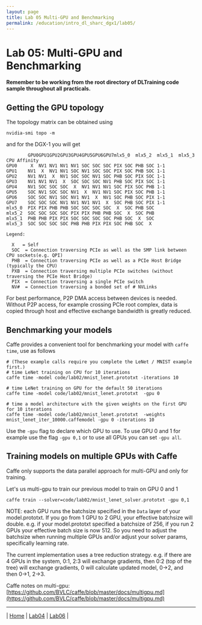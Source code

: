 ```yaml
---
layout: page
title: Lab 05 Multi-GPU and Benchmarking
permalink: /education/intro_dl_sharc_dgx1/lab05/
---
```


# Lab 05: Multi-GPU and Benchmarking #

**Remember to be working from the root directory of DLTraining code sample throughout all practicals.**

## Getting the GPU topology ##

The topology matrix can be obtained using

```
nvidia-smi topo -m
```

and for the DGX-1 you will get

```
	    GPU0GPU1GPU2GPU3GPU4GPU5GPU6GPU7mlx5_0	mlx5_2	mlx5_1	mlx5_3	CPU Affinity
GPU0	 X 	NV1	NV1	NV1	NV1	SOC	SOC	SOC	PIX	SOC	PHB	SOC	1-1
GPU1	NV1	 X 	NV1	NV1	SOC	NV1	SOC	SOC	PIX	SOC	PHB	SOC	1-1
GPU2	NV1	NV1	 X 	NV1	SOC	SOC	NV1	SOC	PHB	SOC	PIX	SOC	1-1
GPU3	NV1	NV1	NV1	 X 	SOC	SOC	SOC	NV1	PHB	SOC	PIX	SOC	1-1
GPU4	NV1	SOC	SOC	SOC	 X 	NV1	NV1	NV1	SOC	PIX	SOC	PHB	1-1
GPU5	SOC	NV1	SOC	SOC	NV1	 X 	NV1	NV1	SOC	PIX	SOC	PHB	1-1
GPU6	SOC	SOC	NV1	SOC	NV1	NV1	 X 	NV1	SOC	PHB	SOC	PIX	1-1
GPU7	SOC	SOC	SOC	NV1	NV1	NV1	NV1	 X 	SOC	PHB	SOC	PIX	1-1
mlx5_0	PIX	PIX	PHB	PHB	SOC	SOC	SOC	SOC	 X 	SOC	PHB	SOC
mlx5_2	SOC	SOC	SOC	SOC	PIX	PIX	PHB	PHB	SOC	 X 	SOC	PHB
mlx5_1	PHB	PHB	PIX	PIX	SOC	SOC	SOC	SOC	PHB	SOC	 X 	SOC
mlx5_3	SOC	SOC	SOC	SOC	PHB	PHB	PIX	PIX	SOC	PHB	SOC	 X

Legend:

  X   = Self
  SOC  = Connection traversing PCIe as well as the SMP link between CPU sockets(e.g. QPI)
  PHB  = Connection traversing PCIe as well as a PCIe Host Bridge (typically the CPU)
  PXB  = Connection traversing multiple PCIe switches (without traversing the PCIe Host Bridge)
  PIX  = Connection traversing a single PCIe switch
  NV#  = Connection traversing a bonded set of # NVLinks
```

For best performance, P2P DMA access between devices is needed. Without P2P access, for example crossing PCIe root complex, data is copied through host and effective exchange bandwidth is greatly reduced.

## Benchmarking your models ##

Caffe provides a convenient tool for benchmarking your model with `caffe time`, use as follows

```
# (These example calls require you complete the LeNet / MNIST example first.)
# time LeNet training on CPU for 10 iterations
caffe time -model code/lab02/mnist_lenet.prototxt -iterations 10

# time LeNet training on GPU for the default 50 iterations
caffe time -model code/lab02/mnist_lenet.prototxt  -gpu 0

# time a model architecture with the given weights on the first GPU for 10 iterations
caffe time -model code/lab02/mnist_lenet.prototxt  -weights mnist_lenet_iter_10000.caffemodel -gpu 0 -iterations 10
```

Use the `-gpu` flag to declare which GPU to use. To use GPU 0 and 1 for example use the flag `-gpu 0,1` or to use all GPUs you can set `-gpu all`.


## Training models on multiple GPUs with Caffe ##

Caffe only supports the data parallel approach for multi-GPU and only for training.

Let's us multi-gpu to train our previous model to train on GPU 0 and 1

```
caffe train --solver=code/lab02/mnist_lenet_solver.prototxt -gpu 0,1
```

NOTE: each GPU runs the batchsize specified in the `Data` layer of your model.prototxt. If you go from 1 GPU to 2 GPU, your effective batchsize will double. e.g. if your model.prototxt specified a batchsize of 256, if you run 2 GPUs your effective batch size is now 512. So you need to adjust the batchsize when running multiple GPUs and/or adjust your solver params, specifically learning rate.

The current implementation uses a tree reduction strategy. e.g. if there are 4 GPUs in the system, 0:1, 2:3 will exchange gradients, then 0:2 (top of the tree) will exchange gradients, 0 will calculate updated model, 0->2, and then 0->1, 2->3.

Caffe notes on multi-gpu: [https://github.com/BVLC/caffe/blob/master/docs/multigpu.md](https://github.com/BVLC/caffe/blob/master/docs/multigpu.md)


---

&#124; [Home](../) &#124; [Lab04](../lab04) &#124; [Lab06](../lab06) &#124;
